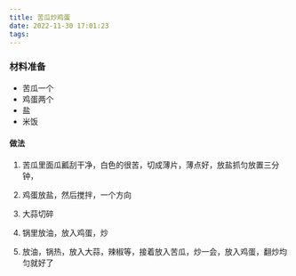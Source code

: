 ```yaml
---
title: 苦瓜炒鸡蛋
date: 2022-11-30 17:01:23
tags:
---
```


### 材料准备

- 苦瓜一个
- 鸡蛋两个
- 盐
- 米饭
#### 做法

1. 苦瓜里面瓜瓤刮干净，白色的很苦，切成薄片，薄点好，放盐抓匀放置三分钟，

2. 鸡蛋放盐，然后搅拌，一个方向

3. 大蒜切碎

4. 锅里放油，放入鸡蛋，炒
5. 放油，锅热，放入大蒜，辣椒等，接着放入苦瓜，炒一会，放入鸡蛋，翻炒均匀就好了



